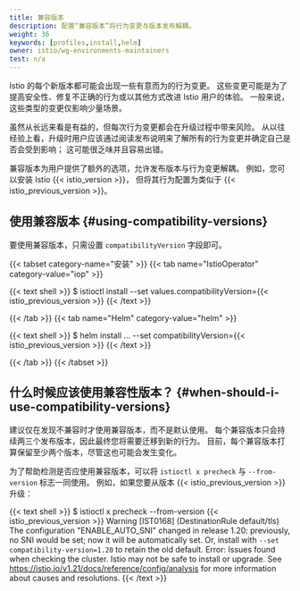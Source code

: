 ```yaml
---
title: 兼容版本
description: 配置“兼容版本”将行为变更与版本发布解耦。
weight: 36
keywords: [profiles,install,helm]
owner: istio/wg-environments-maintainers
test: n/a
---
```


Istio 的每个新版本都可能会出现一些有意而为的行为变更。
这些变更可能是为了提高安全性、修复不正确的行为或以其他方式改进 Istio 用户的体验。
一般来说，这些类型的变更仅影响少量场景。

虽然从长远来看是有益的，但每次行为变更都会在升级过程中带来风险。
从以往经验上看，升级时用户应该通过阅读发布说明来了解所有的行为变更并确定自己是否会受到影响；
这可能很乏味并且容易出错。

兼容版本为用户提供了额外的选项，允许发布版本与行为变更解耦。
例如，您可以安装 Istio {{< istio_version >}}，
但将其行为配置为类似于 {{< istio_previous_version >}}。

## 使用兼容版本 {#using-compatibility-versions}

要使用兼容版本，只需设置 `compatibilityVersion` 字段即可。

{{< tabset category-name="安装" >}}
{{< tab name="IstioOperator" category-value="iop" >}}

{{< text shell >}}
$ istioctl install --set values.compatibilityVersion={{< istio_previous_version >}}
{{< /text >}}

{{< /tab >}}
{{< tab name="Helm" category-value="helm" >}}

{{< text shell >}}
$ helm install ... --set compatibilityVersion={{< istio_previous_version >}}
{{< /text >}}

{{< /tab >}}
{{< /tabset >}}

## 什么时候应该使用兼容性版本？ {#when-should-i-use-compatibility-versions}

建议仅在发现不兼容时才使用兼容版本，而不是默认使用。
每个兼容版本只会持续两三个发布版本，因此最终您将需要迁移到新的行为。
目前，每个兼容版本打算保留至少两个版本，尽管这也可能会发生变化。

为了帮助检测是否应使用兼容版本，可以将
`istioctl x precheck` 与 `--from-version` 标志一同使用。
例如，如果您要从版本 {{< istio_previous_version >}} 升级：

{{< text shell >}}
$ istioctl x precheck --from-version {{< istio_previous_version >}}
Warning [IST0168] (DestinationRule default/tls) The configuration "ENABLE_AUTO_SNI" changed in release 1.20: previously, no SNI would be set; now it will be automatically set. Or, install with `--set compatibility-version=1.20` to retain the old default.
Error: Issues found when checking the cluster. Istio may not be safe to install or upgrade.
See https://istio.io/v1.21/docs/reference/config/analysis for more information about causes and resolutions.
{{< /text >}}
